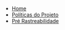 * [Home](/)
* [Políticas do Projeto](/policies/policies.md)
* [Pré Rastreabilidade](/pre-rastreabilidade/pre-docs.md)